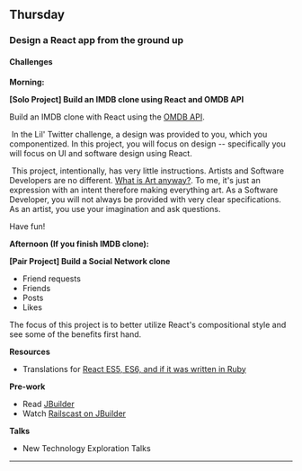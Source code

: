 ## Thursday
### Design a React app from the ground up

#### Challenges

**Morning:**

**[Solo Project] Build an IMDB clone using React and OMDB API**

  Build an IMDB clone with React using the [OMDB API](http://www.omdbapi.com/).

  In the Lil' Twitter challenge, a design was provided to you, which you componentized. In this project, you will focus on design -- specifically you will focus on UI and software design using React.

  This project, intentionally, has very little instructions. Artists and Software Developers are no different. [What is Art anyway?](http://panw.weebly.com/programming/what-is-art). To me, it's just an expression with an intent therefore making everything art. As a Software Developer, you will not always be provided with very clear specifications. As an artist, you use your imagination and ask questions.

  Have fun!  

  **Afternoon (If you finish IMDB clone):**  

  **[Pair Project] Build a Social Network clone**  

  + Friend requests
  + Friends
  + Posts
  + Likes

  The focus of this project is to better utilize React's compositional style and see some of the benefits first hand.  

**Resources**

- Translations for [React ES5, ES6, and if it was written in Ruby](http://panw.weebly.com/programming/translation-for-react-es5-es6-and-if-react-was-in-ruby)

**Pre-work**

- Read [JBuilder](https://github.com/rails/jbuilder)
- Watch [Railscast on JBuilder](http://railscasts.com/episodes/320-jbuilder)

**Talks**

- New Technology Exploration Talks

---
